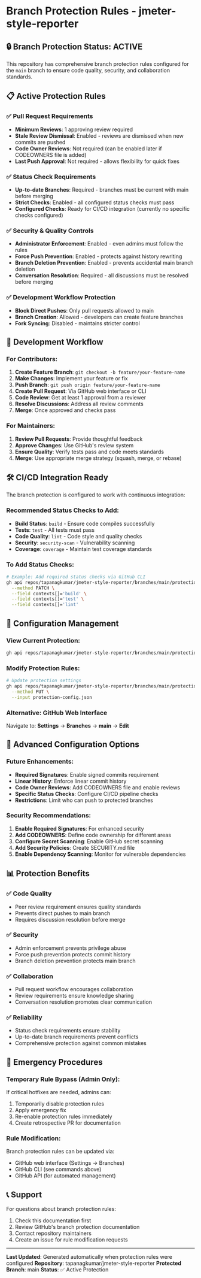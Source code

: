 # Branch Protection Rules - jmeter-style-reporter

## 🔒 Branch Protection Status: **ACTIVE**

This repository has comprehensive branch protection rules configured for the `main` branch to ensure code quality, security, and collaboration standards.

## 📋 Active Protection Rules

### ✅ **Pull Request Requirements**
- **Minimum Reviews**: 1 approving review required
- **Stale Review Dismissal**: Enabled - reviews are dismissed when new commits are pushed
- **Code Owner Reviews**: Not required (can be enabled later if CODEOWNERS file is added)
- **Last Push Approval**: Not required - allows flexibility for quick fixes

### ✅ **Status Check Requirements**
- **Up-to-date Branches**: Required - branches must be current with main before merging
- **Strict Checks**: Enabled - all configured status checks must pass
- **Configured Checks**: Ready for CI/CD integration (currently no specific checks configured)

### ✅ **Security & Quality Controls**
- **Administrator Enforcement**: Enabled - even admins must follow the rules
- **Force Push Prevention**: Enabled - protects against history rewriting
- **Branch Deletion Prevention**: Enabled - prevents accidental main branch deletion
- **Conversation Resolution**: Required - all discussions must be resolved before merging

### ✅ **Development Workflow Protection**
- **Block Direct Pushes**: Only pull requests allowed to main
- **Branch Creation**: Allowed - developers can create feature branches
- **Fork Syncing**: Disabled - maintains stricter control

## 🚀 Development Workflow

### For Contributors:
1. **Create Feature Branch**: `git checkout -b feature/your-feature-name`
2. **Make Changes**: Implement your feature or fix
3. **Push Branch**: `git push origin feature/your-feature-name`
4. **Create Pull Request**: Via GitHub web interface or CLI
5. **Code Review**: Get at least 1 approval from a reviewer
6. **Resolve Discussions**: Address all review comments
7. **Merge**: Once approved and checks pass

### For Maintainers:
1. **Review Pull Requests**: Provide thoughtful feedback
2. **Approve Changes**: Use GitHub's review system
3. **Ensure Quality**: Verify tests pass and code meets standards
4. **Merge**: Use appropriate merge strategy (squash, merge, or rebase)

## 🛠️ CI/CD Integration Ready

The branch protection is configured to work with continuous integration:

### Recommended Status Checks to Add:
- **Build Status**: `build` - Ensure code compiles successfully
- **Tests**: `test` - All tests must pass
- **Code Quality**: `lint` - Code style and quality checks
- **Security**: `security-scan` - Vulnerability scanning
- **Coverage**: `coverage` - Maintain test coverage standards

### To Add Status Checks:
```bash
# Example: Add required status checks via GitHub CLI
gh api repos/tapanagkumar/jmeter-style-reporter/branches/main/protection/required_status_checks \
  --method PATCH \
  --field contexts[]='build' \
  --field contexts[]='test' \
  --field contexts[]='lint'
```

## 📝 Configuration Management

### View Current Protection:
```bash
gh api repos/tapanagkumar/jmeter-style-reporter/branches/main/protection
```

### Modify Protection Rules:
```bash
# Update protection settings
gh api repos/tapanagkumar/jmeter-style-reporter/branches/main/protection \
  --method PUT \
  --input protection-config.json
```

### Alternative: GitHub Web Interface
Navigate to: **Settings** → **Branches** → **main** → **Edit**

## 🔧 Advanced Configuration Options

### Future Enhancements:
- **Required Signatures**: Enable signed commits requirement
- **Linear History**: Enforce linear commit history
- **Code Owner Reviews**: Add CODEOWNERS file and enable reviews
- **Specific Status Checks**: Configure CI/CD pipeline checks
- **Restrictions**: Limit who can push to protected branches

### Security Recommendations:
1. **Enable Required Signatures**: For enhanced security
2. **Add CODEOWNERS**: Define code ownership for different areas
3. **Configure Secret Scanning**: Enable GitHub secret scanning
4. **Add Security Policies**: Create SECURITY.md file
5. **Enable Dependency Scanning**: Monitor for vulnerable dependencies

## 📊 Protection Benefits

### ✅ **Code Quality**
- Peer review requirement ensures quality standards
- Prevents direct pushes to main branch
- Requires discussion resolution before merge

### ✅ **Security**
- Admin enforcement prevents privilege abuse
- Force push prevention protects commit history
- Branch deletion prevention protects main branch

### ✅ **Collaboration**
- Pull request workflow encourages collaboration
- Review requirements ensure knowledge sharing
- Conversation resolution promotes clear communication

### ✅ **Reliability**
- Status check requirements ensure stability
- Up-to-date branch requirements prevent conflicts
- Comprehensive protection against common mistakes

## 🚨 Emergency Procedures

### Temporary Rule Bypass (Admin Only):
If critical hotfixes are needed, admins can:
1. Temporarily disable protection rules
2. Apply emergency fix
3. Re-enable protection rules immediately
4. Create retrospective PR for documentation

### Rule Modification:
Branch protection rules can be updated via:
- GitHub web interface (Settings → Branches)
- GitHub CLI (see commands above)
- GitHub API (for automated management)

## 📞 Support

For questions about branch protection rules:
1. Check this documentation first
2. Review GitHub's branch protection documentation
3. Contact repository maintainers
4. Create an issue for rule modification requests

---

**Last Updated**: Generated automatically when protection rules were configured
**Repository**: tapanagkumar/jmeter-style-reporter
**Protected Branch**: main
**Status**: ✅ Active Protection